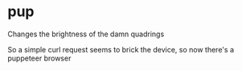 # pup

Changes the brightness of the damn quadrings

So a simple curl request seems to brick the device, so now there's a puppeteer browser
